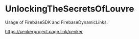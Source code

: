 # UnlockingTheSecretsOfLouvre
Usage of FirebaseSDK and FirebaseDynamicLinks.

https://cenkerproject.page.link/cenker
